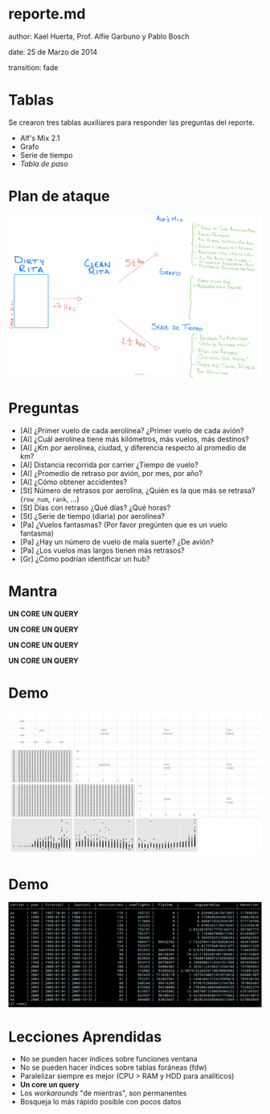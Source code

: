 reporte.md
======================================

author: Kael Huerta, Prof. Alfie Garbuno y Pablo Bosch

date: 25 de Marzo de 2014

transition: fade

Tablas
======================================

Se crearon tres tablas auxiliares para responder las preguntas del reporte.

- Alf's Mix 2.1
- Grafo
- Serie de tiempo
- *Tabla de paso*

Plan de ataque
======================================

![workflow](workflow.png)

Preguntas
======================================

  - [Al] ¿Primer vuelo de cada aerolínea? ¿Primer vuelo de cada avión?
  - [Al] ¿Cuál aerolínea tiene más kilómetros, más vuelos, más destinos?
  - [Al] ¿Km por aerolínea, ciudad, y diferencia respecto al promedio de km?
  - [Al] Distancia recorrida por carrier ¿Tiempo de vuelo?
  - [Al] ¿Promedio de retraso por avión, por mes, por año?
  - [Al] ¿Cómo obtener accidentes?
  - [St] Número de retrasos por aerolína, ¿Quién es la que más se retrasa? (`row_num`, `rank`, ...)
  - [St] Días con retraso ¿Qué días? ¿Qué horas?
  - [St] ¿Serie de tiempo (diaria) por aerolínea?
  - [Pa] ¿Vuelos fantasmas? (Por favor pregúnten que es un vuelo fantasma)
  - [Pa] ¿Hay un número de vuelo de mala suerte? ¿De avión?
  - [Pa] ¿Los vuelos mas largos tienen más retrasos?
  - [Gr] ¿Cómo podrían identificar un hub?


Mantra
======================================

**UN CORE UN QUERY**

**UN CORE UN QUERY**

**UN CORE UN QUERY**

**UN CORE UN QUERY**

Demo
======================================
![dvsd](dvsd.png)

Demo
======================================
![wapp](app.png)

Lecciones Aprendidas
======================================

- No se pueden hacer índices sobre funciones ventana
- No se pueden hacer índices sobre tablas foráneas (fdw)
- Paralelizar siempre es mejor (CPU > RAM y HDD para analíticos)
- **Un core un query**
- Los *workarounds* "de mientras", son permanentes
- Bosqueja lo más rápido posible con pocos datos